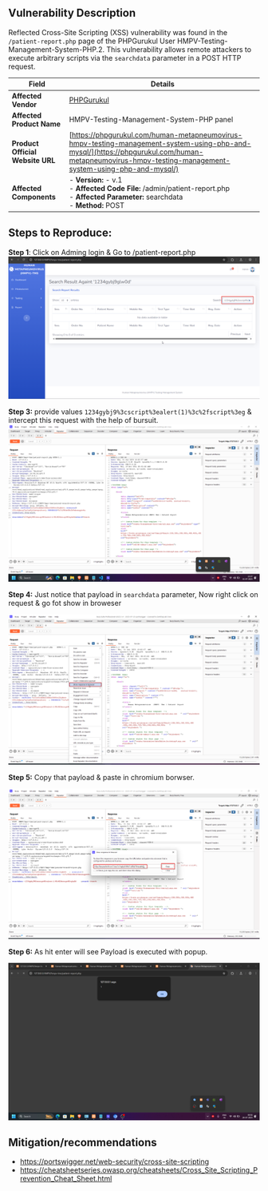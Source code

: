 ## Vulnerability Description

Reflected Cross-Site Scripting (XSS) vulnerability was found in the `/patient-report.php` page of the PHPGurukul User HMPV-Testing-Management-System-PHP.2. This vulnerability allows remote attackers to execute arbitrary scripts via the `searchdata` parameter in a POST HTTP request.

| **Field**                        | **Details**                                                                                                                                                                                          |
| -------------------------------- | ---------------------------------------------------------------------------------------------------------------------------------------------------------------------------------------------------- |
| **Affected Vendor**              | [PHPGurukul](https://phpgurukul.com/)                                                                                                                                                                |
| **Affected Product Name**        | HMPV-Testing-Management-System-PHP panel                                                                                                                                                             |
| **Product Official Website URL** | [https://phpgurukul.com/human-metapneumovirus-hmpv-testing-management-system-using-php-and-mysql/](https://phpgurukul.com/human-metapneumovirus-hmpv-testing-management-system-using-php-and-mysql/) |
| **Affected Components**          | - **Version:** - v.1 <br>- **Affected Code File:** /admin/patient-report.php <br>- **Affected Parameter:** searchdata<br>- **Method:** POST                                                          |

## Steps to Reproduce:

**Step 1**: Click on Adming login & Go to /patient-report.php
![image](https://github.com/T0xIN19/CVES-POC/blob/main/1.png)

**Step 3:** provide values `1234gybj9%3cscript%3ealert(1)%3c%2fscript%3eg` & intercept this request with the help of bursuit.
![image](https://github.com/T0xIN19/CVES-POC/blob/main/2.png)

**Step 4:** Just notice that payload in `searchdata` parameter, Now right click on request & go fot show in broweser

![image](https://github.com/T0xIN19/CVES-POC/blob/main/3.png)

**Step 5:** Copy that payload & paste in chromium borwser.

![image](https://github.com/T0xIN19/CVES-POC/blob/main/4.png)

**Step 6:** As hit enter will see Payload is executed with popup.

![image](https://github.com/T0xIN19/CVES-POC/blob/main/poc_xss.png)

## Mitigation/recommendations

- https://portswigger.net/web-security/cross-site-scripting
- https://cheatsheetseries.owasp.org/cheatsheets/Cross_Site_Scripting_Prevention_Cheat_Sheet.html
